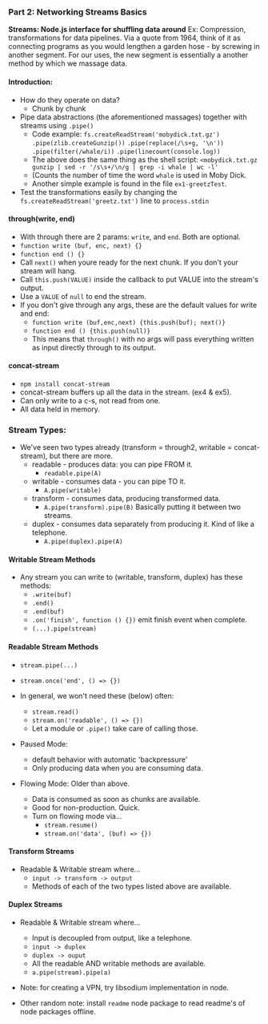 ### Part 2: Networking Streams Basics
**Streams: Node.js interface for shuffling data around**
Ex: Compression, transformations for data pipelines.
Via a quote from 1964, think of it as connecting programs as you would lengthen a garden hose - by screwing in another segment. For our uses, the new segment is essentially a another method by which we massage data.

#### Introduction:
* How do they operate on data?
  * Chunk by chunk
* Pipe data abstractions (the aforementioned massages) together with streams using `.pipe()`
  * Code example:
`fs.createReadStream('mobydick.txt.gz')`
  `.pipe(zlib.createGunzip())`
  `.pipe(replace(/\s+g, '\n'))`
  `.pipe(filter(/whale/i))`
  `.pipe(linecount(console.log))`
  * The above does the same thing as the shell script:
`<mobydick.txt.gz gunzip | sed -r '/s\s+/\n/g | grep -i whale | wc -l'`
  * (Counts the number of time the word `whale` is used in Moby Dick.
  * Another simple example is found in the file `ex1-greetzTest`.
* Test the transformations easily by changing the `fs.createReadStream('greetz.txt')` line to `process.stdin`

#### through(write, end)
* With through there are 2 params: `write`, and `end`. Both are optional.
* `function write (buf, enc, next) {}`
* `function end () {}`
* Call `next()` when youre ready for the next chunk. If you don't your stream will hang.
* Call `this.push(VALUE)` inside the callback to put VALUE into the stream's output.
* Use a `VALUE` of `null` to end the stream.
* If you don't give through any args, these are the default values for write and end:
  * `function write (buf,enc,next) {this.push(buf); next()}`
  * `function end () {this.push(null)}`
  * This means that `through()` with no args will pass everything written as input directly through to its output.

#### concat-stream
* `npm install concat-stream`
* concat-stream buffers up all the data in the stream. (ex4 & ex5).
* Can only write to a c-s, not read from one.
* All data held in memory.

### Stream Types:
* We've seen two types already (transform = through2, writable = concat-stream), but there are more.
  * readable - produces data: you can pipe FROM it.
    * `readable.pipe(A)`
  * writable - consumes data - you can pipe TO it.
    * `A.pipe(writable)`
  * transform - consumes data, producing transformed data.
    * `A.pipe(transform).pipe(B)` Basically putting it between two streams.
  * duplex - consumes data separately from producing it. Kind of like a telephone.
    * `A.pipe(duplex).pipe(A)`

#### Writable Stream Methods
* Any stream you can write to (writable, transform, duplex) has these methods:
  * `.write(buf)`
  * `.end()`
  * `.end(buf)`
  * `.on('finish', function () {})` emit finish event when complete.
  * `(...).pipe(stream)`

#### Readable Stream Methods
* `stream.pipe(...)`
* `stream.once('end', () => {})`
* In general, we won't need these (below) often:
  * `stream.read()`
  * `stream.on('readable', () => {})`
  * Let a module or `.pipe()` take care of calling those.

* Paused Mode:
  * default behavior with automatic 'backpressure'
  * Only producing data when you are consuming data.

* Flowing Mode: Older than above.
  * Data is consumed as soon as chunks are available.
  * Good for non-production. Quick.
  * Turn on flowing mode via...
    * `stream.resume()`
    * `stream.on('data', (buf) => {})`

#### Transform Streams
* Readable & Writable stream where...
  * `input -> transform -> output`
  * Methods of each of the two types listed above are available.

#### Duplex Streams
* Readable & Writable stream where...
  * Input is decoupled from output, like a telephone.
  * `input -> duplex`
  * `duplex -> ouput`
  * All the readable AND writable methods are available.
  * `a.pipe(stream).pipe(a)`

* Note: for creating a VPN, try libsodium implementation in node.
* Other random note: install `readme` node package to read readme's of node packages offline.
